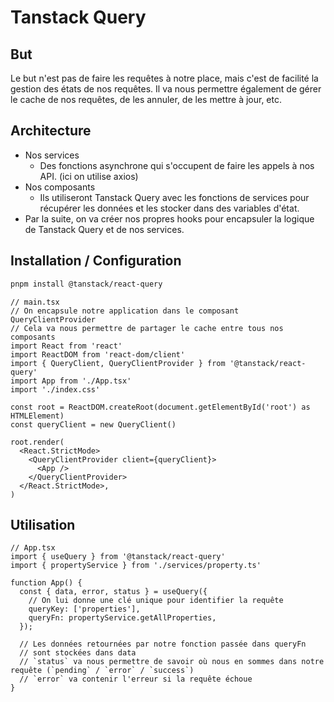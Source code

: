 # Tanstack Query

## But

Le but n'est pas de faire les requêtes à notre place, mais c'est de facilité la gestion des états de nos requêtes.
Il va nous permettre également de gérer le cache de nos requêtes, de les annuler, de les mettre à jour, etc.

## Architecture

- Nos services
  - Des fonctions asynchrone qui s'occupent de faire les appels à nos API. (ici on utilise axios)
- Nos composants
  - Ils utiliseront Tanstack Query avec les fonctions de services pour récupérer les données et les stocker dans des variables d'état.
- Par la suite, on va créer nos propres hooks pour encapsuler la logique de Tanstack Query et de nos services.

## Installation / Configuration

```bash
pnpm install @tanstack/react-query
```

```tsx
// main.tsx
// On encapsule notre application dans le composant QueryClientProvider
// Cela va nous permettre de partager le cache entre tous nos composants
import React from 'react'
import ReactDOM from 'react-dom/client'
import { QueryClient, QueryClientProvider } from '@tanstack/react-query'
import App from './App.tsx'
import './index.css'

const root = ReactDOM.createRoot(document.getElementById('root') as HTMLElement)
const queryClient = new QueryClient()

root.render(
  <React.StrictMode>
    <QueryClientProvider client={queryClient}>
      <App />
    </QueryClientProvider>
  </React.StrictMode>,
)
```

## Utilisation

```tsx
// App.tsx
import { useQuery } from '@tanstack/react-query'
import { propertyService } from './services/property.ts'

function App() {
  const { data, error, status } = useQuery({
    // On lui donne une clé unique pour identifier la requête
    queryKey: ['properties'],
    queryFn: propertyService.getAllProperties,
  });

  // Les données retournées par notre fonction passée dans queryFn
  // sont stockées dans data
  // `status` va nous permettre de savoir où nous en sommes dans notre requête (`pending` / `error` / `success`)
  // `error` va contenir l'erreur si la requête échoue
}
```
